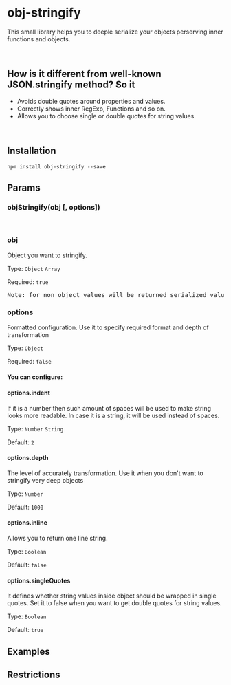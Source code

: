 <h1>obj-stringify</h1>
  <p>This small library helps you to deeple serialize your objects perserving inner functions and objects.</p>
  <br>
  <h2>How is it different from well-known JSON.stringify method? So it </h2>
  <ul>
    <li>Avoids double quotes around properties and values.</li>
    <li>Correctly shows inner RegExp, Functions and so on.</li>
    <li>Allows you to choose single or double quotes for string values.</li>
  </ul>
  <br>
  <h2>Installation</h2>
  <p><code>npm install obj-stringify --save</code></p>
  <h2>Params</h2>
  <h3>objStringify(obj [, options])</h3>
  <br>

  <h3>obj</h3>
  <p>Object you want to stringify.</p>
  <p>Type: <code>Object</code> <code>Array</code></p>
  <p>Required: <code>true</code></p>
  <pre>Note: for non object values will be returned serialized value!</pre>

  <h3>options</h3>
  <p>Formatted configuration. Use it to specify required format and depth of transformation</p>
  <p>Type: <code>Object</code></p>
  <p>Required: <code>false</code></p>
  <h4>You can configure:</h4>

  <h4>options.indent</h4>
  <p>If it is a number then such amount of spaces will be used to make string looks more readable. In case it is a string, it will be used instead of spaces.</p>
  <p>Type: <code>Number</code> <code>String</code></p>
  <p>Default: <code>2</code></p>

  <h4>options.depth</h4>
  <p>The level of accurately transformation. Use it when you don't want to stringify very deep objects</p>
  <p>Type: <code>Number</code></p>
  <p>Default: <code>1000</code></p>

  <h4>options.inline</h4>
  <p>Allows you to return one line string.</p>
  <p>Type: <code>Boolean</code></p>
  <p>Default: <code>false</code></p>

  <h4>options.singleQuotes</h4>
  <p>It defines whether string values inside object should be wrapped in single quotes. Set it to false when you want to get double quotes for string values.</p>
  <p>Type: <code>Boolean</code></p>
  <p>Default: <code>true</code></p>

  <h2>Examples</h2>

  <h2>Restrictions</h2>
